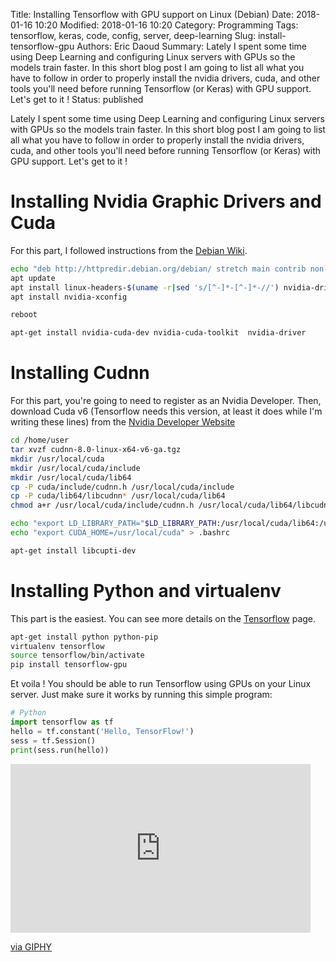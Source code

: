 Title: Installing Tensorflow with GPU support on Linux (Debian)
Date: 2018-01-16 10:20
Modified: 2018-01-16 10:20
Category: Programming
Tags: tensorflow, keras, code, config, server, deep-learning
Slug: install-tensorflow-gpu
Authors: Eric Daoud
Summary: Lately I spent some time using Deep Learning and configuring Linux servers with GPUs so the models train faster. In this short blog post I am going to list all what you have to follow in order to properly install the nvidia drivers, cuda, and other tools you'll need before running Tensorflow (or Keras) with GPU support. Let's get to it !
Status: published

Lately I spent some time using Deep Learning and configuring Linux servers with GPUs so the models train faster. In this short blog post I am going to list all what you have to follow in order to properly install the nvidia drivers, cuda, and other tools you'll need before running Tensorflow (or Keras) with GPU support. Let's get to it !

# Installing Nvidia Graphic Drivers and Cuda

For this part, I followed instructions from the [Debian Wiki](https://wiki.debian.org/NvidiaGraphicsDrivers).

``` bash
echo "deb http://httpredir.debian.org/debian/ stretch main contrib non-free" /etc/apt/sources.list
apt update
apt install linux-headers-$(uname -r|sed 's/[^-]*-[^-]*-//') nvidia-driver
apt install nvidia-xconfig

reboot

apt-get install nvidia-cuda-dev nvidia-cuda-toolkit  nvidia-driver
```

# Installing Cudnn

For this part, you're going to need to register as an Nvidia Developer. Then, download Cuda v6 (Tensorflow needs this version, at least it does while I'm writing these lines) from the [Nvidia Developer Website](https://developer.nvidia.com/rdp/cudnn-download)

``` bash
cd /home/user
tar xvzf cudnn-8.0-linux-x64-v6-ga.tgz
mkdir /usr/local/cuda
mkdir /usr/local/cuda/include
mkdir /usr/local/cuda/lib64
cp -P cuda/include/cudnn.h /usr/local/cuda/include
cp -P cuda/lib64/libcudnn* /usr/local/cuda/lib64
chmod a+r /usr/local/cuda/include/cudnn.h /usr/local/cuda/lib64/libcudnn*

echo "export LD_LIBRARY_PATH="$LD_LIBRARY_PATH:/usr/local/cuda/lib64:/usr/local/cuda/extras/CUPTI/lib64"" > .bashrc
echo "export CUDA_HOME=/usr/local/cuda" > .bashrc

apt-get install libcupti-dev
```

# Installing Python and virtualenv

This part is the easiest. You can see more details on the [Tensorflow](https://www.tensorflow.org/install/install_linux#InstallingVirtualenv) page.

``` bash
apt-get install python python-pip
virtualenv tensorflow
source tensorflow/bin/activate
pip install tensorflow-gpu
```

Et voila ! You should be able to run Tensorflow using GPUs on your Linux server. Just make sure it works by running this simple program:

``` python
# Python
import tensorflow as tf
hello = tf.constant('Hello, TensorFlow!')
sess = tf.Session()
print(sess.run(hello))
```

<iframe src="https://giphy.com/embed/W9zNtyI9I4lG" width="480" height="270" frameBorder="0" class="giphy-embed" allowFullScreen></iframe><p><a href="https://giphy.com/gifs/neural-networks-W9zNtyI9I4lG">via GIPHY</a></p>
